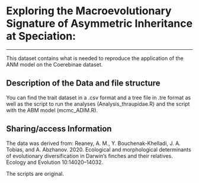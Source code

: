 # Exploring the Macroevolutionary Signature of Asymmetric Inheritance at Speciation:
---

This dataset contains what is needed to reproduce the application of the ANM model on the Coerebinae dataset.

## Description of the Data and file structure

You can find the trait dataset in a .csv format and a tree file in .tre format as well as the script to run the analyses (Analysis_thraupidae.R) and the script with the ABM model (mcmc_ADIM.R).

## Sharing/access Information

The data was derived from: Reaney, A. M., Y. Bouchenak-Khelladi, J. A. Tobias, and A. Abzhanov. 2020. Ecological and morphological determinants of evolutionary diversification in Darwin’s finches and their relatives. Ecology and Evolution 10:14020–14032.

The scripts are original. 